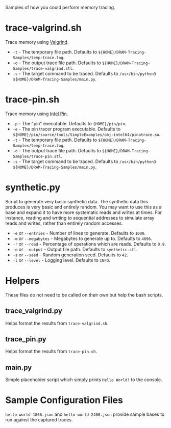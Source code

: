 Samples of how you could perform memory tracing.

# trace-valgrind.sh

Trace memory using [Valgrind](https://valgrind.org "Valgrind").

- ``-t`` - The temporary file path. Defaults to ``${HOME}/DRAM-Tracing-Samples/temp-trace.log``.
- ``-o`` - The output trace file path. Defaults to ``${HOME}/DRAM-Tracing-Samples/trace-valgrind.stl``.
- ``-s`` - The target command to be traced. Defaults to ``/usr/bin/python3 ${HOME}/DRAM-Tracing-Samples/main.py``.

# trace-pin.sh

Trace memory using [Intel Pin](https://www.intel.com/content/www/us/en/developer/articles/tool/pin-a-dynamic-binary-instrumentation-tool.html "Intel Pin").

- ``-p`` - The "pin" executable. Defaults to ``{HOME}/pin/pin``.
- ``-e`` - The pin tracer program executable. Defaults to ``${HOME}/pin/source/tools/SimpleExamples/obj-intel64/pinatrace.so``.
- ``-t`` - The temporary file path. Defaults to ``${HOME}/DRAM-Tracing-Samples/temp-trace.log``.
- ``-o`` - The output trace file path. Defaults to ``${HOME}/DRAM-Tracing-Samples/trace-pin.stl``.
- ``-s`` - The target command to be traced. Defaults to ``/usr/bin/python3 ${HOME}/DRAM-Tracing-Samples/main.py``.

# synthetic.py

Script to generate very basic synthetic data. The synthetic data this produces is very basic and entirely random. You may want to use this as a base and expand it to have more systematic reads and writes at times. For instance, reading and writing to sequential addresses to simulate array reads and writes, rather than entirely random accesses.

- ``-e`` or `--entries` - Number of lines to generate. Defaults to ``1000``.
- ``-m`` or `--megabytes` - Megabytes to generate up to. Defaults to ``4096``.
- ``-r`` or `--read` - Percentage of operations which are reads. Defaults to ``0.9``.
- ``-o`` or `--output` - Output file path. Defaults to ``synthetic.stl``.
- ``-s`` or `--seed` - Random generation seed. Defaults to ``42``.
- ``-l`` or `--level` - Logging level. Defaults to ``INFO``.

# Helpers

These files do not need to be called on their own but help the bash scripts.

## trace_valgrind.py

Helps format the results from ``trace-valgrind.sh``.

## trace_pin.py

Helps format the results from ``trace-pin.sh``.

## main.py

Simple placeholder script which simply prints ``Hello World!`` to the console.

# Sample Configuration Files

``hello-world-1866.json`` and ``hello-world-2400.json`` provide sample bases to run against the captured traces.